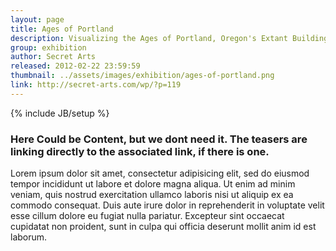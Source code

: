```yaml
---
layout: page
title: Ages of Portland
description: Visualizing the Ages of Portland, Oregon's Extant Buildings.
group: exhibition
author: Secret Arts
released: 2012-02-22 23:59:59
thumbnail: ../assets/images/exhibition/ages-of-portland.png
link: http://secret-arts.com/wp/?p=119
---
```


{% include JB/setup %}

### Here Could be Content, but we dont need it. The teasers are linking directly to the associated link, if there is one.
Lorem ipsum dolor sit amet, consectetur adipisicing elit, sed do eiusmod tempor incididunt ut labore et dolore magna aliqua. Ut enim ad minim veniam, quis nostrud exercitation ullamco laboris nisi ut aliquip ex ea commodo consequat. Duis aute irure dolor in reprehenderit in voluptate velit esse cillum dolore eu fugiat nulla pariatur. Excepteur sint occaecat cupidatat non proident, sunt in culpa qui officia deserunt mollit anim id est laborum.